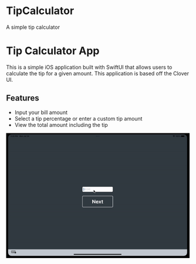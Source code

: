 # TipCalculator
A simple tip calculator

<h1>
  Tip Calculator App
</h1>

<p>
  This is a simple iOS application built with SwiftUI that allows users to calculate the tip for a given amount. This application is based off the Clover UI.
</p>

<h2>
  Features
</h2>

<ul>
  <li>Input your bill amount</li>
  <li>Select a tip percentage or enter a custom tip amount</li>
  <li>View the total amount including the tip</li>
</ul>

<img src="https://github.com/ZaidlKhan/TipCalculator/blob/main/demo.gif" width="500" height="340" />
